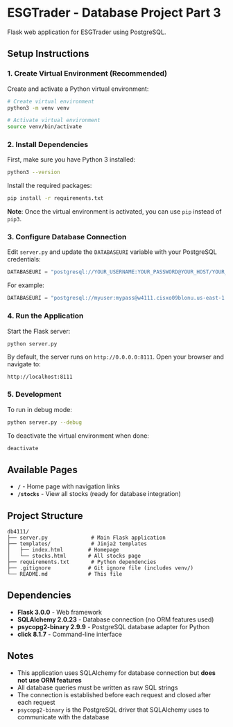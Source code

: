 # ESGTrader - Database Project Part 3

Flask web application for ESGTrader using PostgreSQL.

## Setup Instructions

### 1. Create Virtual Environment (Recommended)

Create and activate a Python virtual environment:
```bash
# Create virtual environment
python3 -m venv venv

# Activate virtual environment
source venv/bin/activate
```

### 2. Install Dependencies

First, make sure you have Python 3 installed:
```bash
python3 --version
```

Install the required packages:
```bash
pip install -r requirements.txt
```

**Note**: Once the virtual environment is activated, you can use `pip` instead of `pip3`.

### 3. Configure Database Connection

Edit `server.py` and update the `DATABASEURI` variable with your PostgreSQL credentials:

```python
DATABASEURI = "postgresql://YOUR_USERNAME:YOUR_PASSWORD@YOUR_HOST/YOUR_DATABASE"
```

For example:
```python
DATABASEURI = "postgresql://myuser:mypass@w4111.cisxo09blonu.us-east-1.rds.amazonaws.com/proj1part2"
```

### 4. Run the Application

Start the Flask server:
```bash
python server.py
```

By default, the server runs on `http://0.0.0.0:8111`. Open your browser and navigate to:
```
http://localhost:8111
```

### 5. Development

To run in debug mode:
```bash
python server.py --debug
```

To deactivate the virtual environment when done:
```bash
deactivate
```

## Available Pages

- **`/`** - Home page with navigation links
- **`/stocks`** - View all stocks (ready for database integration)

## Project Structure

```
db4111/
├── server.py              # Main Flask application
├── templates/             # Jinja2 templates
│   ├── index.html        # Homepage
│   └── stocks.html       # All stocks page
├── requirements.txt       # Python dependencies
├── .gitignore            # Git ignore file (includes venv/)
└── README.md             # This file
```

## Dependencies

- **Flask 3.0.0** - Web framework
- **SQLAlchemy 2.0.23** - Database connection (no ORM features used)
- **psycopg2-binary 2.9.9** - PostgreSQL database adapter for Python
- **click 8.1.7** - Command-line interface

## Notes

- This application uses SQLAlchemy for database connection but **does not use ORM features**
- All database queries must be written as raw SQL strings
- The connection is established before each request and closed after each request
- `psycopg2-binary` is the PostgreSQL driver that SQLAlchemy uses to communicate with the database